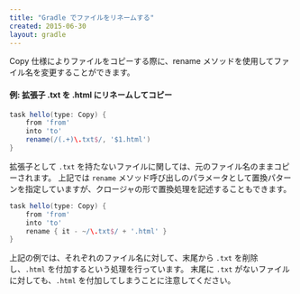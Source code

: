 ```yaml
---
title: "Gradle でファイルをリネームする"
created: 2015-06-30
layout: gradle
---
```


Copy 仕様によりファイルをコピーする際に、rename メソッドを使用してファイル名を変更することができます。

#### 例: 拡張子 .txt を .html にリネームしてコピー

```groovy
task hello(type: Copy) {
    from 'from'
    into 'to'
    rename(/(.+)\.txt$/, '$1.html')
}
```

拡張子として `.txt` を持たないファイルに関しては、元のファイル名のままコピーされます。
上記では `rename` メソッド呼び出しのパラメータとして置換パターンを指定していますが、クロージャの形で置換処理を記述することもできます。

```groovy
task hello(type: Copy) {
    from 'from'
    into 'to'
    rename { it - ~/\.txt$/ + '.html' }
}
```

上記の例では、それぞれのファイル名に対して、末尾から `.txt` を削除し、`.html` を付加するという処理を行っています。
末尾に `.txt` がないファイルに対しても、`.html` を付加してしまうことに注意してください。

